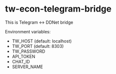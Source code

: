# tw-econ-telegram-bridge
This is Telegram <-> DDNet bridge

Environment variables:
* TW_HOST     (default: localhost)
* TW_PORT     (default: 8303)
* TW_PASSWORD
* API_TOKEN
* CHAT_ID
* SERVER_NAME